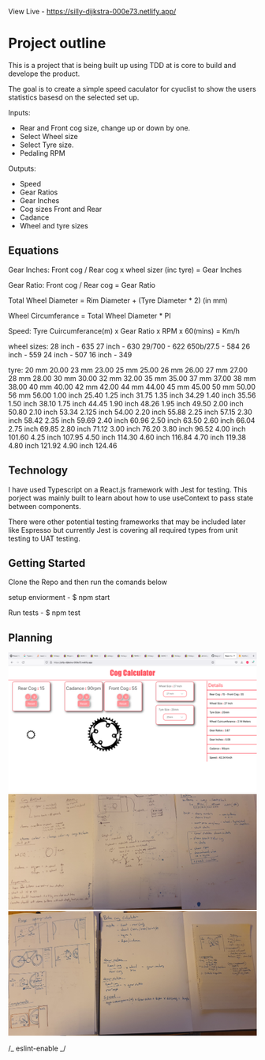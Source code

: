 View Live - https://silly-dijkstra-000e73.netlify.app/

# Project outline

This is a project that is being built up using TDD at is core to build and develope the product.

The goal is to create a simple speed caculator for cyuclist to show the users statistics basesd on the selected set up.

Inputs:

- Rear and Front cog size, change up or down by one.
- Select Wheel size
- Select Tyre size.
- Pedaling RPM

Outputs:

- Speed
- Gear Ratios
- Gear Inches
- Cog sizes Front and Rear
- Cadance
- Wheel and tyre sizes

## Equations

Gear Inches:
Front cog / Rear cog x wheel sizer (inc tyre) = Gear Inches

Gear Ratio:
Front cog / Rear cog = Gear Ratio

Total Wheel Diameter = Rim Diameter + (Tyre Diameter \* 2) (in mm)

Wheel Circumferance = Total Wheel Diameter \* PI

Speed:
Tyre Cuircumferance(m) x Gear Ratio x RPM x 60(mins) = Km/h

wheel sizes:
28 inch - 635
27 inch - 630
29/700 - 622
650b/27.5 - 584
26 inch - 559
24 inch - 507
16 inch - 349

tyre:
20 mm 20.00
23 mm 23.00
25 mm 25.00
26 mm 26.00
27 mm 27.00
28 mm 28.00
30 mm 30.00
32 mm 32.00
35 mm 35.00
37 mm 37.00
38 mm 38.00
40 mm 40.00
42 mm 42.00
44 mm 44.00
45 mm 45.00
50 mm 50.00
56 mm 56.00
1.00 inch 25.40
1.25 inch 31.75
1.35 inch 34.29
1.40 inch 35.56
1.50 inch 38.10
1.75 inch 44.45
1.90 inch 48.26
1.95 inch 49.50
2.00 inch 50.80
2.10 inch 53.34
2.125 inch 54.00
2.20 inch 55.88
2.25 inch 57.15
2.30 inch 58.42
2.35 inch 59.69
2.40 inch 60.96
2.50 inch 63.50
2.60 inch 66.04
2.75 inch 69.85
2.80 inch 71.12
3.00 inch 76.20
3.80 inch 96.52
4.00 inch 101.60
4.25 inch 107.95
4.50 inch 114.30
4.60 inch 116.84
4.70 inch 119.38
4.80 inch 121.92
4.90 inch 124.46

## Technology

I have used Typescript on a React.js framework with Jest for testing.
This porject was mainly built to learn about how to use useContext to pass state between components.

There were other potential testing frameworks that may be included later like Espresso but currently Jest is covering all required types from unit testing to UAT testing.

## Getting Started

Clone the Repo and then run the comands below

setup enviorment - $ npm start

Run tests - $ npm test

## Planning
<img src='readmeImages/screen_shot_main.png' />
<img src='readmeImages/planningOne.png' />
<img src='readmeImages/planningTwo.png' />

/_ eslint-enable _/
